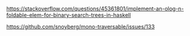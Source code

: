 https://stackoverflow.com/questions/45361801/implement-an-olog-n-foldable-elem-for-binary-search-trees-in-haskell

https://github.com/snoyberg/mono-traversable/issues/133

